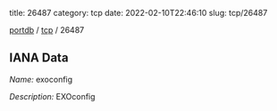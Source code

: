 title: 26487
category: tcp
date: 2022-02-10T22:46:10
slug: tcp/26487

[portdb](/) / [tcp](/category/tcp.html) / 26487


## IANA Data

_Name:_ exoconfig

_Description:_ EXOconfig

